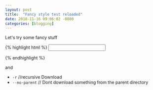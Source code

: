 ```yaml
---
layout: post
title:  "Fancy style test reloaded"
date: 2018-11-16 09:06:02 -0800
categories: [blogging]
---
```

Let's try some fancy stuff

{% highlight html %}
<input id="id_price" type="number" min=0 onkeypress="return isNumber(event)"/>
<script type="text/javascript">
function isNumber(evt) {
    evt = (evt) ? evt : window.event;
    var charCode = (evt.which) ? evt.which : evt.keyCode;
    if (charCode > 31 && (charCode < 48 || charCode > 57)) {
        return false;
    }
    return true;
}
</script>
{% endhighlight %}

 and
* `-r`     //recursive Download
* `--no-parent` // Dont download something from the parent directory
